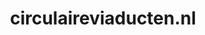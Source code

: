 ---
layout: post
title:  "circulaireviaducten.nl"
internal_url:  "/dutchgov/circulaireviaducten.nl.html"
categories: dutchgov
---